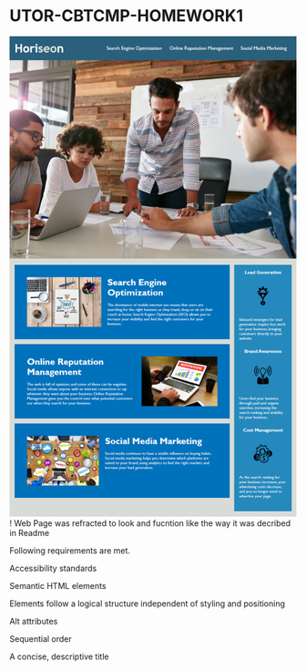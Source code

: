 # UTOR-CBTCMP-HOMEWORK1
![The blog layout has larger-sized headers and spacing in between the lines of text.](./01-html-css-git-homework-demo.png)!
Web Page was refracted to look and fucntion like the way it was decribed in Readme

Following requirements are met.

Accessibility standards

Semantic HTML elements

Elements follow a logical structure independent of styling and positioning

Alt attributes

Sequential order

A concise, descriptive title